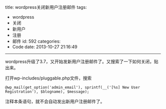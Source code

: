 title: wordpress关闭新用户注册邮件
tags:
  - wordpress
  - 关闭
  - 新用户
  - 注册
  - 邮件
id: 592
categories:
  - Code
date: 2013-10-27 21:16:49
---

wordpress升级了3.7，又开始发新用户注册邮件了。又搜索了一下如何关闭，贴出来。

打开wp-includes/pluggable.php文件，搜索

	@wp_mail(get_option('admin_email'), sprintf(__('[%s] New User Registration'), $blogname), $message);
	
注释本条语句，就不会自动发出新用户注册邮件了。